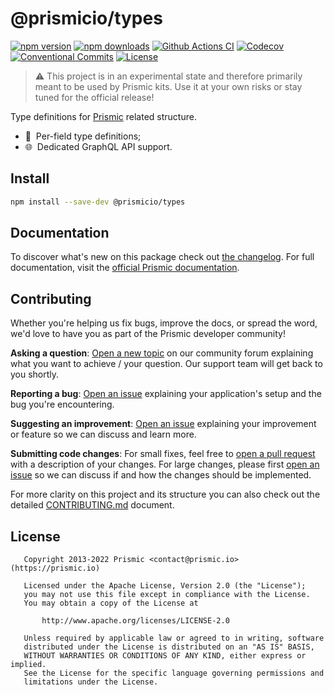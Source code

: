 <!--

Replace all on all files (README.md, CONTRIBUTING.md, bug_report.md, package.json):
- @prismicio/types
- Type definitions for Prismic related structure
- prismicio/prismic-types
- prismic-types

-->

# @prismicio/types

[![npm version][npm-version-src]][npm-version-href]
[![npm downloads][npm-downloads-src]][npm-downloads-href]
[![Github Actions CI][github-actions-ci-src]][github-actions-ci-href]
[![Codecov][codecov-src]][codecov-href]
[![Conventional Commits][conventional-commits-src]][conventional-commits-href]
[![License][license-src]][license-href]

> ⚠ This project is in an experimental state and therefore primarily meant to be used by Prismic kits. Use it at your own risks or stay tuned for the official release!

Type definitions for [Prismic][prismic] related structure.

- 📄 &nbsp;Per-field type definitions;
- 🌐 &nbsp;Dedicated GraphQL API support.

## Install

```bash
npm install --save-dev @prismicio/types
```

## Documentation

To discover what's new on this package check out [the changelog][changelog]. For full documentation, visit the [official Prismic documentation][prismic-docs].

## Contributing

Whether you're helping us fix bugs, improve the docs, or spread the word, we'd love to have you as part of the Prismic developer community!

**Asking a question**: [Open a new topic][forum-question] on our community forum explaining what you want to achieve / your question. Our support team will get back to you shortly.

**Reporting a bug**: [Open an issue][repo-bug-report] explaining your application's setup and the bug you're encountering.

**Suggesting an improvement**: [Open an issue][repo-feature-request] explaining your improvement or feature so we can discuss and learn more.

**Submitting code changes**: For small fixes, feel free to [open a pull request][repo-pull-requests] with a description of your changes. For large changes, please first [open an issue][repo-feature-request] so we can discuss if and how the changes should be implemented.

For more clarity on this project and its structure you can also check out the detailed [CONTRIBUTING.md][contributing] document.

## License

```
   Copyright 2013-2022 Prismic <contact@prismic.io> (https://prismic.io)

   Licensed under the Apache License, Version 2.0 (the "License");
   you may not use this file except in compliance with the License.
   You may obtain a copy of the License at

       http://www.apache.org/licenses/LICENSE-2.0

   Unless required by applicable law or agreed to in writing, software
   distributed under the License is distributed on an "AS IS" BASIS,
   WITHOUT WARRANTIES OR CONDITIONS OF ANY KIND, either express or implied.
   See the License for the specific language governing permissions and
   limitations under the License.
```

<!-- Links -->

[prismic]: https://prismic.io
[prismic-docs]: https://prismic.io/docs/technologies/javascript
[changelog]: ./CHANGELOG.md
[contributing]: ./CONTRIBUTING.md
[forum-question]: https://community.prismic.io/c/kits-and-dev-languages/javascript/14
[repo-bug-report]: https://github.com/prismicio/prismic-types/issues/new?assignees=&labels=bug&template=bug_report.md&title=
[repo-feature-request]: https://github.com/prismicio/prismic-types/issues/new?assignees=&labels=enhancement&template=feature_request.md&title=
[repo-pull-requests]: https://github.com/prismicio/prismic-types/pulls

<!-- Badges -->

[npm-version-src]: https://img.shields.io/npm/v/@prismicio/types/latest.svg
[npm-version-href]: https://npmjs.com/package/@prismicio/types
[npm-downloads-src]: https://img.shields.io/npm/dm/@prismicio/types.svg
[npm-downloads-href]: https://npmjs.com/package/@prismicio/types
[github-actions-ci-src]: https://github.com/prismicio/prismic-types/workflows/ci/badge.svg
[github-actions-ci-href]: https://github.com/prismicio/prismic-types/actions?query=workflow%3Aci
[codecov-src]: https://img.shields.io/codecov/c/github/prismicio/prismic-types.svg
[codecov-href]: https://codecov.io/gh/prismicio/prismic-types
[conventional-commits-src]: https://img.shields.io/badge/Conventional%20Commits-1.0.0-yellow.svg
[conventional-commits-href]: https://conventionalcommits.org
[license-src]: https://img.shields.io/npm/l/@prismicio/types.svg
[license-href]: https://npmjs.com/package/@prismicio/types
